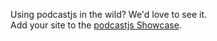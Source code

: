 <!-- 

layout : post
title : Showcase
description : A showcase
category : ai
tags : series, fiction
comments : true 
author : Rich Dotcom
thumbnail_image_url: images/img_3.jpg
datetime_str: 17 September 2017
datetime : 2017-08-17
duration: 0:30:20
sound_url: http://www.largesound.com/ashborytour/sound/AshboryBYU.mp3

-->


Using podcastjs in the wild? We'd love to see it.  
Add your site to the [podcastjs Showcase](https://github.com/podcastjs/podcastjs/wiki/podcastjs-Showcase).
